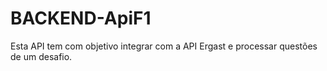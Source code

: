 # BACKEND-ApiF1
Esta API tem com objetivo integrar com a API Ergast e processar questões de um desafio.
